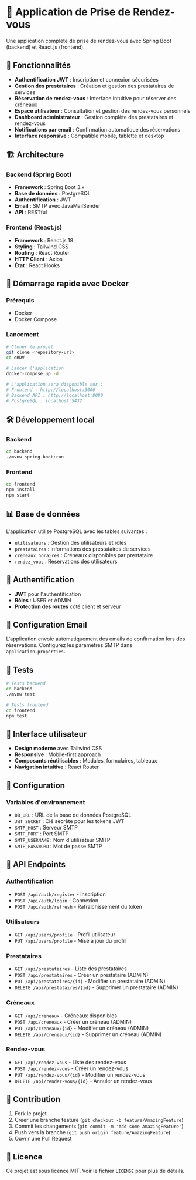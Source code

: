 # 📅 Application de Prise de Rendez-vous

Une application complète de prise de rendez-vous avec Spring Boot (backend) et React.js (frontend).

## 🚀 Fonctionnalités

- **Authentification JWT** : Inscription et connexion sécurisées
- **Gestion des prestataires** : Création et gestion des prestataires de services
- **Réservation de rendez-vous** : Interface intuitive pour réserver des créneaux
- **Espace utilisateur** : Consultation et gestion des rendez-vous personnels
- **Dashboard administrateur** : Gestion complète des prestataires et rendez-vous
- **Notifications par email** : Confirmation automatique des réservations
- **Interface responsive** : Compatible mobile, tablette et desktop

## 🏗️ Architecture

### Backend (Spring Boot)

- **Framework** : Spring Boot 3.x
- **Base de données** : PostgreSQL
- **Authentification** : JWT
- **Email** : SMTP avec JavaMailSender
- **API** : RESTful

### Frontend (React.js)

- **Framework** : React.js 18
- **Styling** : Tailwind CSS
- **Routing** : React Router
- **HTTP Client** : Axios
- **État** : React Hooks

## 🐳 Démarrage rapide avec Docker

### Prérequis

- Docker
- Docker Compose

### Lancement

```bash
# Cloner le projet
git clone <repository-url>
cd eRDV

# Lancer l'application
docker-compose up -d

# L'application sera disponible sur :
# Frontend : http://localhost:3000
# Backend API : http://localhost:8080
# PostgreSQL : localhost:5432
```

## 🛠️ Développement local

### Backend

```bash
cd backend
./mvnw spring-boot:run
```

### Frontend

```bash
cd frontend
npm install
npm start
```

## 📊 Base de données

L'application utilise PostgreSQL avec les tables suivantes :

- `utilisateurs` : Gestion des utilisateurs et rôles
- `prestataires` : Informations des prestataires de services
- `creneaux_horaires` : Créneaux disponibles par prestataire
- `rendez_vous` : Réservations des utilisateurs

## 🔐 Authentification

- **JWT** pour l'authentification
- **Rôles** : USER et ADMIN
- **Protection des routes** côté client et serveur

## 📧 Configuration Email

L'application envoie automatiquement des emails de confirmation lors des réservations. Configurez les paramètres SMTP dans `application.properties`.

## 🧪 Tests

```bash
# Tests backend
cd backend
./mvnw test

# Tests frontend
cd frontend
npm test
```

## 📱 Interface utilisateur

- **Design moderne** avec Tailwind CSS
- **Responsive** : Mobile-first approach
- **Composants réutilisables** : Modales, formulaires, tableaux
- **Navigation intuitive** : React Router

## 🔧 Configuration

### Variables d'environnement

- `DB_URL` : URL de la base de données PostgreSQL
- `JWT_SECRET` : Clé secrète pour les tokens JWT
- `SMTP_HOST` : Serveur SMTP
- `SMTP_PORT` : Port SMTP
- `SMTP_USERNAME` : Nom d'utilisateur SMTP
- `SMTP_PASSWORD` : Mot de passe SMTP

## 📝 API Endpoints

### Authentification

- `POST /api/auth/register` - Inscription
- `POST /api/auth/login` - Connexion
- `POST /api/auth/refresh` - Rafraîchissement du token

### Utilisateurs

- `GET /api/users/profile` - Profil utilisateur
- `PUT /api/users/profile` - Mise à jour du profil

### Prestataires

- `GET /api/prestataires` - Liste des prestataires
- `POST /api/prestataires` - Créer un prestataire (ADMIN)
- `PUT /api/prestataires/{id}` - Modifier un prestataire (ADMIN)
- `DELETE /api/prestataires/{id}` - Supprimer un prestataire (ADMIN)

### Créneaux

- `GET /api/creneaux` - Créneaux disponibles
- `POST /api/creneaux` - Créer un créneau (ADMIN)
- `PUT /api/creneaux/{id}` - Modifier un créneau (ADMIN)
- `DELETE /api/creneaux/{id}` - Supprimer un créneau (ADMIN)

### Rendez-vous

- `GET /api/rendez-vous` - Liste des rendez-vous
- `POST /api/rendez-vous` - Créer un rendez-vous
- `PUT /api/rendez-vous/{id}` - Modifier un rendez-vous
- `DELETE /api/rendez-vous/{id}` - Annuler un rendez-vous

## 🤝 Contribution

1. Fork le projet
2. Créer une branche feature (`git checkout -b feature/AmazingFeature`)
3. Commit les changements (`git commit -m 'Add some AmazingFeature'`)
4. Push vers la branche (`git push origin feature/AmazingFeature`)
5. Ouvrir une Pull Request

## 📄 Licence

Ce projet est sous licence MIT. Voir le fichier `LICENSE` pour plus de détails.
